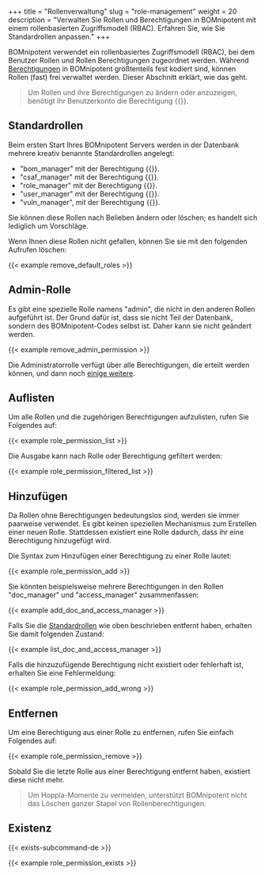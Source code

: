 +++
title = "Rollenverwaltung"
slug = "role-management"
weight = 20
description = "Verwalten Sie Rollen und Berechtigungen in BOMnipotent mit einem rollenbasierten Zugriffsmodell (RBAC). Erfahren Sie, wie Sie Standardrollen anpassen."
+++

BOMnipotent verwendet ein rollenbasiertes Zugriffsmodell (RBAC), bei dem Benutzer Rollen und Rollen Berechtigungen zugeordnet werden. Während [Berechtigungen](/de/client/manager/access-management/permissions/) in BOMnipotent größtenteils fest kodiert sind, können Rollen (fast) frei verwaltet werden. Dieser Abschnitt erklärt, wie das geht.

> Um Rollen und ihre Berechtigungen zu ändern oder anzuzeigen, benötigt Ihr Benutzerkonto die Berechtigung {{<role-management-de>}}.

## Standardrollen

Beim ersten Start Ihres BOMnipotent Servers werden in der Datenbank mehrere kreativ benannte Standardrollen angelegt:
- "bom_manager" mit der Berechtigung {{<bom-management-de>}}.
- "csaf_manager" mit der Berechtigung {{<csaf-management-de>}}.
- "role_manager" mit der Berechtigung {{<role-management-de>}}.
- "user_manager" mit der Berechtigung {{<user-management-de>}}.
- "vuln_manager", mit der Berechtigung {{<vuln-management-de>}}.

Sie können diese Rollen nach Belieben ändern oder löschen; es handelt sich lediglich um Vorschläge.

Wenn Ihnen diese Rollen nicht gefallen, können Sie sie mit den folgenden Aufrufen löschen:

{{< example remove_default_roles >}}

## Admin-Rolle

Es gibt eine spezielle Rolle namens "admin", die nicht in den anderen Rollen aufgeführt ist. Der Grund dafür ist, dass sie nicht Teil der Datenbank, sondern des BOMnipotent-Codes selbst ist. Daher kann sie nicht geändert werden.

{{< example remove_admin_permission >}}

Die Administratorrolle verfügt über alle Berechtigungen, die erteilt werden können, und dann noch [einige weitere](/de/client/manager/access-management/permissions/#sonderberechtigungen-für-administratoren).

## Auflisten

Um alle Rollen und die zugehörigen Berechtigungen aufzulisten, rufen Sie Folgendes auf:

{{< example role_permission_list >}}

Die Ausgabe kann nach Rolle oder Berechtigung gefiltert werden:

{{< example role_permission_filtered_list >}}

## Hinzufügen

Da Rollen ohne Berechtigungen bedeutungslos sind, werden sie immer paarweise verwendet. Es gibt keinen speziellen Mechanismus zum Erstellen einer neuen Rolle. Stattdessen existiert eine Rolle dadurch, dass ihr eine Berechtigung hinzugefügt wird.

Die Syntax zum Hinzufügen einer Berechtigung zu einer Rolle lautet:

{{< example role_permission_add >}}

Sie könnten beispielsweise mehrere Berechtigungen in den Rollen "doc_manager" und "access_manager" zusammenfassen:

{{< example add_doc_and_access_manager >}}

Falls Sie die [Standardrollen](#standardrollen) wie oben beschrieben entfernt haben, erhalten Sie damit folgenden Zustand:

{{< example list_doc_and_access_manager >}}

Falls die hinzuzufügende Berechtigung nicht existiert oder fehlerhaft ist, erhalten Sie eine Fehlermeldung:

{{< example role_permission_add_wrong >}}

## Entfernen

Um eine Berechtigung aus einer Rolle zu entfernen, rufen Sie einfach Folgendes auf:

{{< example role_permission_remove >}}

Sobald Sie die letzte Rolle aus einer Berechtigung entfernt haben, existiert diese nicht mehr.

> Um Hoppla-Momente zu vermeiden, unterstützt BOMnipotent nicht das Löschen ganzer Stapel von Rollenberechtigungen.

## Existenz

{{< exists-subcommand-de >}}

{{< example role_permission_exists >}}

